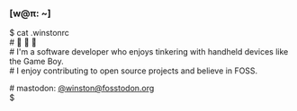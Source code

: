 ### [w@π: ~]

$ cat .winstonrc   
\# 🌱 👾 🎾  
\# I'm a software developer who enjoys tinkering with handheld devices like the Game Boy.  
\# I enjoy contributing to open source projects and believe in FOSS.

\# mastodon: [@winston@fosstodon.org](https://fosstodon.org/@winston)  
$ 

<!--

Here are some ideas to get you started:

- 🔭 I’m currently working on ...
- 🌱 I’m currently learning ...
- 👯 I’m looking to collaborate on ...
- 🤔 I’m looking for help with ...
- 💬 Ask me about ...
- 📫 How to reach me: ...
- 😄 Pronouns: ...
- ⚡ Fun fact: ...
-->
